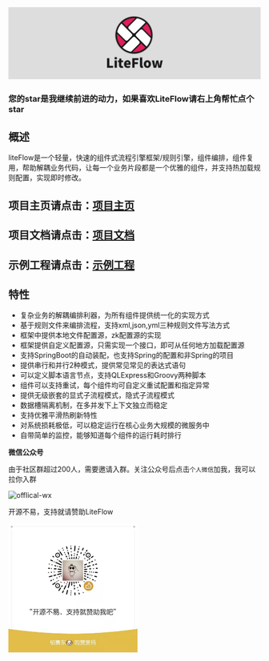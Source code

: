 <p align="center">
<a href="https://liteflow.yomahub.com/">
    <img src="static/img/logo-main.svg" alt="logo">
</a>
</p>

<h3>您的star是我继续前进的动力，如果喜欢LiteFlow请右上角帮忙点个star</h3>

## 概述
liteFlow是一个轻量，快速的组件式流程引擎框架/规则引擎，组件编排，组件复用，帮助解耦业务代码，让每一个业务片段都是一个优雅的组件，并支持热加载规则配置，实现即时修改。

## 项目主页请点击：[项目主页](https://liteflow.yomahub.com/)
## 项目文档请点击：[项目文档](https://liteflow.yomahub.com/docs/)
## 示例工程请点击：[示例工程](https://gitee.com/bryan31/liteflow-example)

## 特性
* 复杂业务的解耦编排利器，为所有组件提供统一化的实现方式
* 基于规则文件来编排流程，支持xml,json,yml三种规则文件写法方式
* 框架中提供本地文件配置源，zk配置源的实现
* 框架提供自定义配置源，只需实现一个接口，即可从任何地方加载配置源
* 支持SpringBoot的自动装配，也支持Spring的配置和非Spring的项目
* 提供串行和并行2种模式，提供常见常见的表达式语句
* 可以定义脚本语言节点，支持QLExpress和Groovy两种脚本
* 组件可以支持重试，每个组件均可自定义重试配置和指定异常
* 提供无级嵌套的显式子流程模式，隐式子流程模式
* 数据槽隔离机制，在多并发下上下文独立而稳定
* 支持优雅平滑热刷新特性
* 对系统损耗极低，可以稳定运行在核心业务大规模的微服务中
* 自带简单的监控，能够知道每个组件的运行耗时排行

**微信公众号**

由于社区群超过200人，需要邀请入群。关注公众号后点击`个人微信`加我，我可以拉你入群

![offIical-wx](static/img/offical-wx.jpg)

开源不易，支持就请赞助LiteFlow

<img src="static/img/zanshang.jpeg" alt="zanshang" width="258" />

